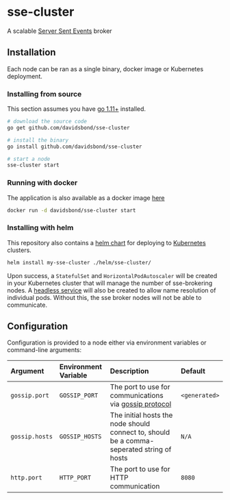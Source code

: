 # sse-cluster

A scalable [Server Sent Events](https://developer.mozilla.org/en-US/docs/Web/API/Server-sent_events/Using_server-sent_events) broker

## Installation

Each node can be ran as a single binary, docker image or Kubernetes deployment.

### Installing from source

This section assumes you have [go 1.11+](https://golang.org) installed.

```bash
# download the source code
go get github.com/davidsbond/sse-cluster

# install the binary
go install github.com/davidsbond/sse-cluster

# start a node
sse-cluster start
```

### Running with docker

The application is also available as a docker image [here](https://hub.docker.com/_/golang/)

```bash
docker run -d davidsbond/sse-cluster start
```

### Installing with helm

This repository also contains a [helm chart](https://helm.sh) for deploying to [Kubernetes](https://kubernetes.io) clusters.

```bash
helm install my-sse-cluster ./helm/sse-cluster/
```

Upon success, a `StatefulSet` and `HorizontalPodAutoscaler` will be created in your Kubernetes cluster that will manage the number of sse-brokering nodes. A [headless service](https://kubernetes.io/docs/concepts/services-networking/service/#headless-services) will also be created to allow name resolution of individual pods. Without this, the sse broker nodes will not be able to communicate.

## Configuration

Configuration is provided to a node either via environment variables or command-line arguments:

| Argument       | Environment Variable | Description                                                                                             | Default       |
|:---------------|:---------------------|:--------------------------------------------------------------------------------------------------------|:--------------|
| `gossip.port`  | `GOSSIP_PORT`        | The port to use for communications via [gossip protocol](https://en.wikipedia.org/wiki/Gossip_protocol) | `<generated>` |
| `gossip.hosts` | `GOSSIP_HOSTS`       | The initial hosts the node should connect to, should be a comma-seperated string of hosts               | `N/A`         |
| `http.port`    | `HTTP_PORT`          | The port to use for HTTP communication                                                                  | `8080`        |